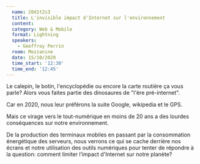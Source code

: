 ```yaml
---
  name: 20d1t2s3
  title: L'invisible impact d'Internet sur l'environnement
  content:
  category: Web & Mobile
  format: Lightning
  speakers: 
    - Geoffroy Perrin
  room: Mezzanine
  date: 15/10/2020
  time_start: '12:30'
  time_end: '12:45'
---
```

Le calepin, le botin, l'encyclopédie ou encore la carte routière ça vous parle? Alors vous faites partie des dinosaures de "l'ère pré-internet". 

Car en 2020, nous leur préférons la suite Google, wikipedia et le GPS. 

Mais ce virage vers le tout-numérique en moins de 20 ans a des lourdes conséquences sur notre environnement. 

De la production des terminaux mobiles en passant par la consommation énergétique des serveurs, nous verrons ce qui se cache derrière nos écrans et notre utilisation des outils numériques pour tenter de répondre à la question: comment limiter l’impact d'Internet sur notre planète?